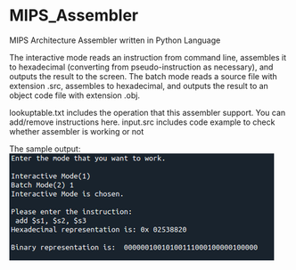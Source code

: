 # MIPS_Assembler
MIPS Architecture Assembler written in Python Language

The interactive mode reads an instruction from command line, assembles it to hexadecimal
(converting from pseudo-instruction as necessary), and outputs the result to the screen. The batch
mode reads a source file with extension .src, assembles to hexadecimal, and outputs the result to
an object code file with extension .obj.

lookuptable.txt includes the operation that this assembler support. You can add/remove instructions here.
input.src includes code example to check whether assembler is working or not

The sample output:
![Sample](Output.png)

